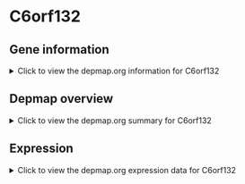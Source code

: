 <h1>C6orf132</h1>

<h2>Gene information</h2>
<details>
  <summary>Click to view the depmap.org information for C6orf132</summary>
  <p><a href="https://depmap.org/portal/gene/C6orf132?tab=about" target="_BLANK">Open page in a new tab...</a></p>
  <iframe src="https://depmap.org/portal/gene/C6orf132?tab=about" style="border:none;width:100%;height:800px"></iframe>
</details>

<h2>Depmap overview</h2>
<details>
  <summary>Click to view the depmap.org summary for C6orf132</summary>
  <p><a href="https://depmap.org/portal/gene/C6orf132?tab=overview" target="_BLANK">Open page in a new tab...</a></p>
  <iframe src="https://depmap.org/portal/gene/C6orf132?tab=overview" style="border:none;width:100%;height:800px"></iframe>
</details>

<h2>Expression</h2>
<details>
  <summary>Click to view the depmap.org expression data for C6orf132</summary>
  <p><a href="https://depmap.org/portal/gene/C6orf132?tab=characterization" target="_BLANK">Open page in a new tab...</a></p>
  <iframe src="https://depmap.org/portal/gene/C6orf132?tab=characterization" style="border:none;width:100%;height:800px"></iframe>
</details>


<!--
<h2>Reactome Pathway diagram</h2>
<details>
  <summary>Click to view the Reactome pathway for C6orf132</summary>
  <p><a href="PURL" target="_BLANK">Open page in a new tab...</a></p>
  PNAME
</details>
-->


